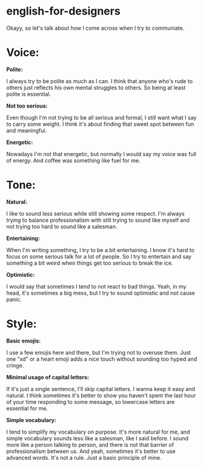 # english-for-designers
Okayy, so let's talk about how I come across when I try to communiate.

# **Voice:**

**Polite:**

I always try to be polite as much as I can. I think that anyone who's rude to others just reflects his own mental struggles to others. So being at least polite is essential.

**Not too serious:**

Even though I'm not trying to be all serious and formal, I still want what I say to carry some weight. I think it's about finding that sweet spot between fun and meaningful.

**Energetic:**

Nowadays I'm not that energetic, but normally I would say my voice was full of energy. And coffee was something like fuel for me.

# **Tone:**

**Natural:**

I like to sound less serious while still showing some respect. I'm always trying to balance professionalism with still trying to sound like myself and not trying too hard to sound like a salesman.

**Entertaining:**

When I'm writing something, I try to be a bit entertaining. I know it's hard to focus on some serious talk for a lot of people. So I try to entertain and say something a bit weird when things get too serious to break the ice.

**Optimistic:**

I would say that sometimes I tend to not react to bad things. Yeah, in my head, it's sometimes a big mess, but I try to sound optimistic and not cause panic.

# Style:

**Basic emojis:**

I use a few emojis here and there, but I'm trying not to overuse them. Just one "xd" or a heart emoji adds a nice touch without sounding too hyped and cringe.

**Minimal usage of capital letters:**

If it's just a single sentence, I'll skip capital letters. I wanna keep it easy and natural. I think sometimes it's better to show you haven't spent the last hour of your time responding to some message, so lowercase letters are essential for me.

**Simple vocabulary:**

I tend to simplify my vocabulary on purpose. It's more natural for me, and simple vocabulary sounds less like a salesman, like I said before. I sound more like a person talking to person, and there is not that barrier of professionalism between us. And yeah, sometimes it's better to use advanced words. It's not a rule. Just a basic principle of mine.
